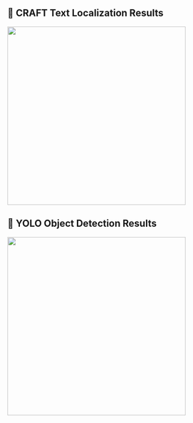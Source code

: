 ## 📌 CRAFT Text Localization Results

<img src="result/craft_results/book2.jpg" width="400"/>  




## 🧠 YOLO Object Detection Results

<img src="results/yolo_results/book2.jpg" width="400"/>


